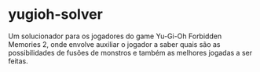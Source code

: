 # yugioh-solver

Um solucionador para os jogadores do game Yu-Gi-Oh Forbidden Memories 2, onde envolve auxiliar o jogador a saber quais são as
possibilidades de fusões de monstros e também as melhores jogadas a ser feitas.
